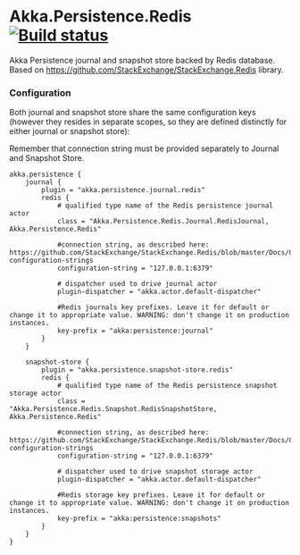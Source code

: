 # Akka.Persistence.Redis [![Build status](https://ci.appveyor.com/api/projects/status/ihgbe6g07hdvxaya/branch/dev?svg=true)](https://ci.appveyor.com/project/ravengerUA/akka-persistence-redis/branch/dev)

Akka Persistence journal and snapshot store backed by Redis database.
Based on https://github.com/StackExchange/StackExchange.Redis library.

### Configuration

Both journal and snapshot store share the same configuration keys (however they resides in separate scopes, so they are defined distinctly for either journal or snapshot store):

Remember that connection string must be provided separately to Journal and Snapshot Store.

```hocon
akka.persistence {
    journal {
		plugin = "akka.persistence.journal.redis"
        redis {
            # qualified type name of the Redis persistence journal actor
            class = "Akka.Persistence.Redis.Journal.RedisJournal, Akka.Persistence.Redis"

            #connection string, as described here: https://github.com/StackExchange/StackExchange.Redis/blob/master/Docs/Configuration.md#basic-configuration-strings
            configuration-string = "127.0.0.1:6379"

            # dispatcher used to drive journal actor
            plugin-dispatcher = "akka.actor.default-dispatcher"

            #Redis journals key prefixes. Leave it for default or change it to appropriate value. WARNING: don't change it on production instances.
            key-prefix = "akka:persistence:journal"
        }
    }    

    snapshot-store {
		plugin = "akka.persistence.snapshot-store.redis"
        redis {
            # qualified type name of the Redis persistence snapshot storage actor
            class = "Akka.Persistence.Redis.Snapshot.RedisSnapshotStore, Akka.Persistence.Redis"

            #connection string, as described here: https://github.com/StackExchange/StackExchange.Redis/blob/master/Docs/Configuration.md#basic-configuration-strings
            configuration-string = "127.0.0.1:6379"

            # dispatcher used to drive snapshot storage actor
            plugin-dispatcher = "akka.actor.default-dispatcher"

            #Redis storage key prefixes. Leave it for default or change it to appropriate value. WARNING: don't change it on production instances.
            key-prefix = "akka:persistence:snapshots"
        }
    }
}
```
